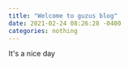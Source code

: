 ```yaml
---
title: "Welcome to guzus blog"
date: 2021-02-24 08:26:28 -0400
categories: nothing
---
```

It's a nice day
